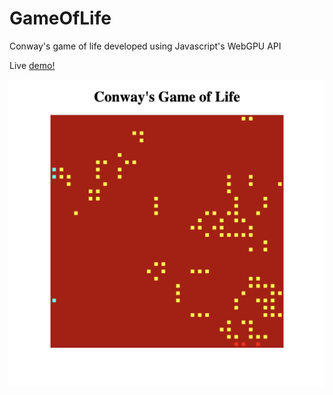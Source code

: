 # GameOfLife

Conway's game of life developed using Javascript's WebGPU API

Live [demo!](https://game0flife.vercel.app/)

![Alt text](/gameSS.png)

